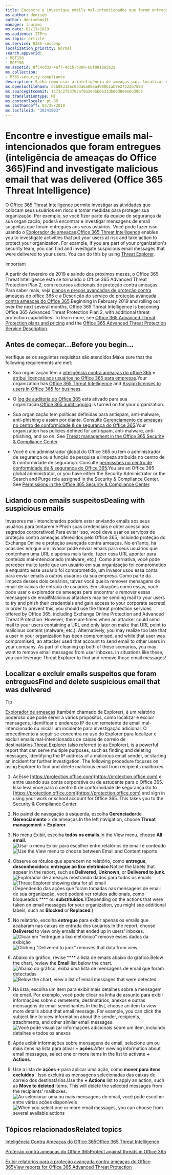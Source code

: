 ```yaml
---
title: Encontre e investigue emails mal-intencionados que foram entregues (inteligência de ameaças do Office 365)
ms.author: deniseb
author: denisebmsft
manager: laurawi
ms.date: 02/13/2019
ms.audience: ITPro
ms.topic: article
ms.service: O365-seccomp
localization_priority: Normal
search.appverid:
- MET150
- MOE150
ms.assetid: 8f54cd33-4af7-4d1b-b800-68f8818e5b2a
ms.collection:
- M365-security-compliance
description: Saiba como usar a inteligência de ameaças para localizar e investigar emails mal-intencionados.
ms.openlocfilehash: d5b08338bc0a3a6a88ea498861ab9e27522b759d
ms.sourcegitcommit: 1c73c2f83703af0a30a5b0633db00d8e0e6b39b5
ms.translationtype: MT
ms.contentlocale: pt-BR
ms.lasthandoff: 02/25/2019
ms.locfileid: "30241903"
---
```

# <a name="find-and-investigate-malicious-email-that-was-delivered-office-365-threat-intelligence"></a><span data-ttu-id="10ad9-103">Encontre e investigue emails mal-intencionados que foram entregues (inteligência de ameaças do Office 365)</span><span class="sxs-lookup"><span data-stu-id="10ad9-103">Find and investigate malicious email that was delivered (Office 365 Threat Intelligence)</span></span>

<span data-ttu-id="10ad9-p101">O [Office 365 Threat Intelligence](office-365-ti.md) permite investigar as atividades que colocam seus usuários em risco e tomar medidas para proteger sua organização. Por exemplo, se você fizer parte da equipe de segurança da sua organização, poderá encontrar e investigar mensagens de email suspeitas que foram entregues aos seus usuários. Você pode fazer isso usando o [Explorador de ameaças](get-started-with-ti.md#threat-explorer).</span><span class="sxs-lookup"><span data-stu-id="10ad9-p101">[Office 365 Threat Intelligence](office-365-ti.md) enables you to investigate activities that put your users at risk and take action to protect your organization. For example, if you are part of your organization's security team, you can find and investigate suspicious email messages that were delivered to your users. You can do this by using [Threat Explorer](get-started-with-ti.md#threat-explorer).</span></span>
  
> [!IMPORTANT]
> <span data-ttu-id="10ad9-p102">A partir de fevereiro de 2019 e saindo dos próximos meses, o Office 365 Threat Intelligence está se tornando o Office 365 Advanced Threat Protection Plan 2, com recursos adicionais de proteção contra ameaças. Para saber mais, veja [planos e preços avançados de proteção contra ameaças do office 365](https://products.office.com/exchange/advance-threat-protection) e a [Descrição do serviço de proteção avançada contra ameaças do Office 365](https://docs.microsoft.com/office365/servicedescriptions/office-365-advanced-threat-protection-service-description).</span><span class="sxs-lookup"><span data-stu-id="10ad9-p102">Beginning in February 2019 and rolling out over the next several months, Office 365 Threat Intelligence is becoming Office 365 Advanced Threat Protection Plan 2, with additional threat protection capabilities. To learn more, see [Office 365 Advanced Threat Protection plans and pricing](https://products.office.com/exchange/advance-threat-protection) and the [Office 365 Advanced Threat Protection Service Description](https://docs.microsoft.com/office365/servicedescriptions/office-365-advanced-threat-protection-service-description).</span></span>
  
## <a name="before-you-begin"></a><span data-ttu-id="10ad9-109">Antes de começar...</span><span class="sxs-lookup"><span data-stu-id="10ad9-109">Before you begin...</span></span>

<span data-ttu-id="10ad9-110">Verifique se os seguintes requisitos são atendidos:</span><span class="sxs-lookup"><span data-stu-id="10ad9-110">Make sure that the following requirements are met:</span></span>
  
- <span data-ttu-id="10ad9-111">Sua organização tem a [inteligência contra ameaças do office 365](office-365-ti.md) e [atribui licenças aos usuários no Office 365 para empresas](https://support.office.com/article/997596b5-4173-4627-b915-36abac6786dc).</span><span class="sxs-lookup"><span data-stu-id="10ad9-111">Your organization has [Office 365 Threat Intelligence](office-365-ti.md) and [Assign licenses to users in Office 365 for business](https://support.office.com/article/997596b5-4173-4627-b915-36abac6786dc).</span></span>
    
- <span data-ttu-id="10ad9-112">O [log de auditoria do Office 365](turn-audit-log-search-on-or-off.md) está ativado para sua organização.</span><span class="sxs-lookup"><span data-stu-id="10ad9-112">[Office 365 audit logging](turn-audit-log-search-on-or-off.md) is turned on for your organization.</span></span> 
    
- <span data-ttu-id="10ad9-p103">Sua organização tem políticas definidas para antispam, anti-malware, anti-phishing e assim por diante. Consulte [Gerenciamento de ameaças no centro de conformidade &amp; de segurança do Office 365](threat-management.md).</span><span class="sxs-lookup"><span data-stu-id="10ad9-p103">Your organization has policies defined for anti-spam, anti-malware, anti-phishing, and so on. See [Threat management in the Office 365 Security &amp; Compliance Center](threat-management.md).</span></span>
    
- <span data-ttu-id="10ad9-p104">Você é um administrador global do Office 365 ou tem o administrador de segurança ou a função de pesquisa e limpeza atribuída no centro de &amp; conformidade de segurança. Consulte [permissões no centro de conformidade de &amp; segurança do Office 365](permissions-in-the-security-and-compliance-center.md).</span><span class="sxs-lookup"><span data-stu-id="10ad9-p104">You are an Office 365 global administrator, or you have either the Security Administrator or the Search and Purge role assigned in the Security &amp; Compliance Center. See [Permissions in the Office 365 Security &amp; Compliance Center](permissions-in-the-security-and-compliance-center.md).</span></span>
    
## <a name="dealing-with-suspicious-emails"></a><span data-ttu-id="10ad9-117">Lidando com emails suspeitos</span><span class="sxs-lookup"><span data-stu-id="10ad9-117">Dealing with suspicious emails</span></span>

<span data-ttu-id="10ad9-p105">Invasores mal-intencionados podem estar enviando emails aos seus usuários para tentarem e Phish suas credenciais e obter acesso aos segredos corporativos! Para evitar isso, você deve usar os serviços de proteção contra ameaças oferecidos pelo Office 365, incluindo proteção do Exchange Online e proteção avançada contra ameaças. No enTanto, há ocasiões em que um invasor pode enviar emails para seus usuários que contenham uma URL e apenas mais tarde, fazer essa URL apontar para conteúdo mal-intencionado (malware, etc.). Como alternativa, você pode perceber muito tarde que um usuário em sua organização foi comprometido e enquanto esse usuário foi comprometido, um invasor usou essa conta para enviar emails a outros usuários da sua empresa. Como parte da limpeza desses dois cenários, talvez você queira remover mensagens de email de caixas de entrada de usuários. Em situações como essas, você pode usar o explorador de ameaças para encontrar e remover essas mensagens de email!</span><span class="sxs-lookup"><span data-stu-id="10ad9-p105">Malicious attackers may be sending mail to your users to try and phish their credentials and gain access to your corporate secrets! In order to prevent this, you should use the threat protection services offered by Office 365, including Exchange Online Protection and Advanced Threat Protection. However, there are times when an attacker could send mail to your users containing a URL and only later on make that URL point to malicious content (malware, etc.). Alternatively, you may realize too late that a user in your organization has been compromised, and while that user was compromised, an attacker used that account to send email to other users in your company. As part of cleaning up both of these scenarios, you may want to remove email messages from user inboxes. In situations like these, you can leverage Threat Explorer to find and remove those email messages!</span></span>
  
## <a name="find-and-delete-suspicious-email-that-was-delivered"></a><span data-ttu-id="10ad9-124">Localizar e excluir emails suspeitos que foram entregues</span><span class="sxs-lookup"><span data-stu-id="10ad9-124">Find and delete suspicious email that was delivered</span></span>

> [!TIP]
> <span data-ttu-id="10ad9-p106">[Explorador de ameaças](get-started-with-ti.md#threat-explorer) (também chamado de Explorer), é um relatório poderoso que pode servir a vários propósitos, como localizar e excluir mensagens, identificar o endereço IP de um remetente de email mal-intencionado ou iniciar um incidente para investigação adicional. O procedimento a seguir se concentra no uso do Explorer para localizar e excluir emails mal-intencionados de caixas de correio de destinatários.</span><span class="sxs-lookup"><span data-stu-id="10ad9-p106">[Threat Explorer](get-started-with-ti.md#threat-explorer) (also referred to as Explorer), is a powerful report that can serve multiple purposes, such as finding and deleting messages, identifying the IP address of a malicious email sender, or starting an incident for further investigation. The following procedure focuses on using Explorer to find and delete malicious email from recipients mailboxes.</span></span> 
  
1. <span data-ttu-id="10ad9-p107">AcEsse [https://protection.office.com](https://protection.office.com) e entre usando sua conta corporativa ou de estudante para o Office 365. Isso leva você para o centro &amp; de conformidade de segurança.</span><span class="sxs-lookup"><span data-stu-id="10ad9-p107">Go to [https://protection.office.com](https://protection.office.com) and sign in using your work or school account for Office 365. This takes you to the Security &amp; Compliance Center.</span></span> 
    
2. <span data-ttu-id="10ad9-129">No painel de navegação à esquerda, escolha **Gerenciador**de **Gerenciamento** \> de ameaças.</span><span class="sxs-lookup"><span data-stu-id="10ad9-129">In the left navigation, choose **Threat management** \> **Explorer**.</span></span>
    
3. <span data-ttu-id="10ad9-130">No menu Exibir, escolha **todos os emails**.</span><span class="sxs-lookup"><span data-stu-id="10ad9-130">In the View menu, choose **All email**.</span></span><br/><span data-ttu-id="10ad9-131">![Usar o menu Exibir para escolher entre relatórios de email e conteúdo](media/d39013ff-93b6-42f6-bee5-628895c251c2.png)</span><span class="sxs-lookup"><span data-stu-id="10ad9-131">![Use the View menu to choose between Email and Content reports](media/d39013ff-93b6-42f6-bee5-628895c251c2.png)</span></span>
  
4. <span data-ttu-id="10ad9-132">Observe os rótulos que aparecem no relatório, como **entregue**, **desconhecido**ou **entregue ao lixo eletrônico**.</span><span class="sxs-lookup"><span data-stu-id="10ad9-132">Notice the labels that appear in the report, such as **Delivered**, **Unknown**, or **Delivered to junk**.</span></span><br/><span data-ttu-id="10ad9-133">![Explorador de ameaças mostrando dados para todos os emails](media/208826ed-a85e-446f-b276-b5fdc312fbcb.png)</span><span class="sxs-lookup"><span data-stu-id="10ad9-133">![Threat Explorer showing data for all email](media/208826ed-a85e-446f-b276-b5fdc312fbcb.png)</span></span><br/><span data-ttu-id="10ad9-134">(Dependendo das ações que foram tomadas nas mensagens de email de sua organização, você poderá ver rótulos adicionais, como bloqueados \*\*\*\* ou **substituídos**.)</span><span class="sxs-lookup"><span data-stu-id="10ad9-134">(Depending on the actions that were taken on email messages for your organization, you might see additional labels, such as **Blocked** or **Replaced**.)</span></span>
    
5. <span data-ttu-id="10ad9-135">No relatório, escolha **entregue** para exibir apenas os emails que acabaram nas caixas de entrada dos usuários.</span><span class="sxs-lookup"><span data-stu-id="10ad9-135">In the report, choose **Delivered** to view only emails that ended up in users' inboxes.</span></span><br/><span data-ttu-id="10ad9-136">![Clicar em "entregue a lixo eletrônico" remove esses dados da exibição](media/e6fb2e47-461e-4f6f-8c65-c331bd858758.png)</span><span class="sxs-lookup"><span data-stu-id="10ad9-136">![Clicking "Delivered to junk" removes that data from view](media/e6fb2e47-461e-4f6f-8c65-c331bd858758.png)</span></span>
  
6. <span data-ttu-id="10ad9-137">Abaixo do gráfico, revise \*\*\*\* a lista de emails abaixo do gráfico.</span><span class="sxs-lookup"><span data-stu-id="10ad9-137">Below the chart, review the **Email** list below the chart.</span></span><br/><span data-ttu-id="10ad9-138">![Abaixo do gráfico, exiba uma lista de mensagens de email que foram detectadas](media/dfb60590-1236-499d-97da-86c68621e2bc.png)</span><span class="sxs-lookup"><span data-stu-id="10ad9-138">![Below the chart, view a list of email messages that were detected](media/dfb60590-1236-499d-97da-86c68621e2bc.png)</span></span>
  
7. <span data-ttu-id="10ad9-p108">Na lista, escolha um item para exibir mais detalhes sobre a mensagem de email. Por exemplo, você pode clicar na linha de assunto para exibir informações sobre o remetente, destinatários, anexos e outras mensagens de email semelhantes.</span><span class="sxs-lookup"><span data-stu-id="10ad9-p108">In the list, choose an item to view more details about that email message. For example, you can click the subject line to view information about the sender, recipients, attachments, and other similar email messages.</span></span><br/>![Você pode visualizar informações adicionais sobre um item, incluindo detalhes e todos os anexos](media/5a5707c3-d62a-4610-ae7b-900fff8708b2.png)
  
8. <span data-ttu-id="10ad9-142">Após exibir informações sobre mensagens de email, selecione um ou mais itens na lista para ativar **+ ações**.</span><span class="sxs-lookup"><span data-stu-id="10ad9-142">After viewing information about email messages, select one or more items in the list to activate **+ Actions**.</span></span>
    
9. <span data-ttu-id="10ad9-p109">Use a lista de **ações +** para aplicar uma ação, como **mover para itens excluídos** . Isso excluirá as mensagens selecionadas das caixas de correio dos destinatários.</span><span class="sxs-lookup"><span data-stu-id="10ad9-p109">Use the **+ Actions** list to apply an action, such as **Move to deleted** items. This will delete the selected messages from the recipients' mailboxes.</span></span><br/><span data-ttu-id="10ad9-145">![Ao selecionar uma ou mais mensagens de email, você pode escolher entre várias ações disponíveis](media/ef12e10c-60a7-4f66-8f76-68d77ae26de1.png)</span><span class="sxs-lookup"><span data-stu-id="10ad9-145">![When you select one or more email messages, you can choose from several available actions](media/ef12e10c-60a7-4f66-8f76-68d77ae26de1.png)</span></span>
  
## <a name="related-topics"></a><span data-ttu-id="10ad9-146">Tópicos relacionados</span><span class="sxs-lookup"><span data-stu-id="10ad9-146">Related topics</span></span>

[<span data-ttu-id="10ad9-147">Inteligência Contra Ameaças do Office 365</span><span class="sxs-lookup"><span data-stu-id="10ad9-147">Office 365 Threat Intelligence</span></span>](office-365-ti.md)
  
[<span data-ttu-id="10ad9-148">Proteção contra ameaças do Office 365</span><span class="sxs-lookup"><span data-stu-id="10ad9-148">Protect against threats in Office 365</span></span>](protect-against-threats.md)
  
[<span data-ttu-id="10ad9-149">Exibir relatórios para a proteção avançada contra ameaças do Office 365</span><span class="sxs-lookup"><span data-stu-id="10ad9-149">View reports for Office 365 Advanced Threat Protection</span></span>](view-reports-for-atp.md)
  

